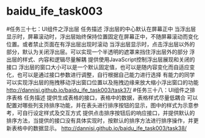 # baidu_ife_task003
#任务三十七：UI组件之浮出层
任务描述
 浮出层的中心默认在屏幕正中
 当浮出层显示时，屏幕滚动时，浮出层始终保持位置固定在屏幕正中，不随屏幕滚动而变化位置。或者禁止页面在有浮出层出现时滚动
 当浮出层显示时，点击浮出层以外的部分，默认为关闭浮出层。可以实现一个半透明的遮罩来挡住浮出层外的部分
 浮出层的样式、内容和逻辑尽量解耦
 提供使用JavaScript控制浮出层展现和关闭的接口
 浮出层的窗口大小可以是一个默认固定值，也可以是随内容变化而自适应变化，也可以是通过接口参数进行调整，自行根据自己能力进行选择
 有能力的同学可以实现浮出层的拖拽移动浮出窗口位置以及拖拽边缘来放大缩小浮出窗口的功能
 http://dannisi.github.io/baidu_ife_task003/task37/
#任务三十八：UI组件之排序表格
 任务描述
提供生成表格的接口，表格中的数据，表格样式尽量低耦合
可以配置对哪些列支持排序功能，并在表头进行排序按钮的显示，图中的样式为示意参考，可自行设定样式及交互方式
提供点击排序按钮后的响应接口，并提供默认的排序方法，当提供的接口没有具体实现时，按默认的排序方法进行排序操作，并更新表格中的数据显示。
http://dannisi.github.io/baidu_ife_task003/task38/
